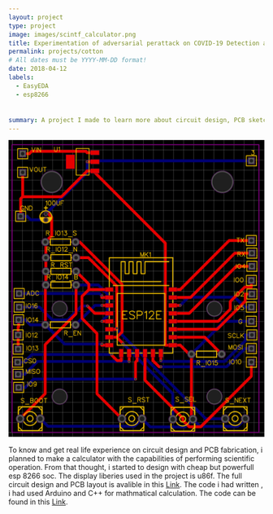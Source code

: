 ```yaml
---
layout: project
type: project
image: images/scintf_calculator.png
title: Experimentation of adversarial perattack on COVID-19 Detection attack
permalink: projects/cotton
# All dates must be YYYY-MM-DD format!
date: 2018-04-12
labels:
  - EasyEDA
  - esp8266


summary: A project I made to learn more about circuit design, PCB sketching and coding with complex mathmatical model 
---
```


<div class="ui images">
  <img class="ui image" src="../images/scintf_calculator.png">
</div>



To know and get real life experience on circuit design and  PCB fabrication, i planned to make a calculator with the capabilities of performing scientific operation. 
From that thought, i started to design with cheap but powerfull esp 8266 soc. The display liberies used in the project is u86f. The full circuit design and PCB layout is
avalible in this [Link](https://easyeda.com/samiulextreem/Device_advance).
The code i had written , i had used Arduino and C++ for mathmatical calculation. The code can be found in this [Link](https://github.com/samiulextreem/Device_advance).
